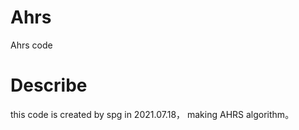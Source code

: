 # Ahrs

  Ahrs code

# Describe

  this code is created by spg in 2021.07.18， 
  making AHRS algorithm。
